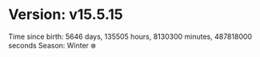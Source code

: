 # Version: v15.5.15
Time since birth: 5646 days, 135505 hours, 8130300 minutes, 487818000 seconds
Season: Winter ❄️
